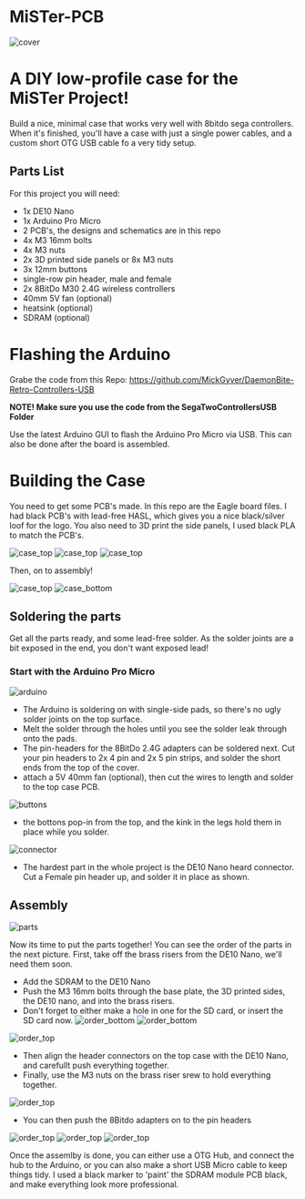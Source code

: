 # MiSTer-PCB

![cover](Images/case2.jpg)

# A DIY low-profile case for the MiSTer Project!

Build a nice, minimal case that works very well with 8bitdo sega controllers.  When it's finished, you'll have a case with just a single power cables, and a custom short OTG USB cable fo a very tidy setup.


## Parts List
For this project you will need:
- 1x DE10 Nano
- 1x Arduino Pro Micro
- 2 PCB's, the designs and schematics are in this repo
- 4x M3 16mm bolts
- 4x M3 nuts
- 2x 3D printed side panels or 8x M3 nuts
- 3x 12mm buttons
- single-row pin header, male and female
- 2x 8BitDo M30 2.4G wireless controllers
- 40mm 5V fan (optional)
- heatsink (optional)
- SDRAM (optional)

# Flashing the Arduino
Grabe the code from this Repo:
https://github.com/MickGyver/DaemonBite-Retro-Controllers-USB

**NOTE! Make sure you use the code from the SegaTwoControllersUSB Folder**

Use the latest Arduino GUI to flash the Arduino Pro Micro via USB. This can also be done after the board is assembled.

# Building the Case

You need to get some PCB's made. In this repo are the Eagle board files. I had black PCB's with lead-free HASL, which gives you a nice black/silver loof for the logo. You also need to 3D print the side panels, I used black PLA to match the PCB's.

![case_top](Images/case19.jpg)
![case_top](Images/case20.jpg)
![case_top](Images/case18.jpg)

Then, on to assembly!


![case_top](Images/case17.jpg)
![case_bottom](Images/case1.jpg)

## Soldering the parts
Get all the parts ready, and some lead-free solder. As the solder joints are a bit exposed in the end, you don't want exposed lead!


### Start with the Arduino Pro Micro

![arduino](Images/case10.jpg)
 - The Arduino is soldering on with single-side pads, so there's no ugly solder joints on the top surface.
 - Melt the solder through the holes until you see the solder leak through onto the pads.
 - The pin-headers for the 8BitDo 2.4G adapters can be soldered next. Cut your pin headers to 2x 4 pin and 2x 5 pin strips, and solder the short ends from the top of the cover.
 - attach a 5V 40mm fan (optional), then cut the wires to length and solder to the top case PCB.

![buttons](Images/case11.jpg)
 - the bottons pop-in from the top, and the kink in the legs hold them in place while you solder.

![connector](Images/case9.jpg)
 - The hardest part in the whole project is the DE10 Nano heard connector. Cut a Female pin header up, and solder it in place as shown.


## Assembly

![parts](Images/case14.jpg)

Now its time to put the parts together! You can see the order of the parts in the next picture. First, take off the brass risers from the DE10 Nano, we'll need them soon.

 - Add the SDRAM to the DE10 Nano
 - Push the M3 16mm bolts through the base plate, the 3D printed sides, the DE10 nano, and into the brass risers.
 - Don't forget to either make a hole in one for the SD card, or insert the SD card now.
![order_bottom](Images/case13.jpg)
![order_bottom](Images/case15.jpg)


![order_top](Images/case8.jpg)
 - Then align the header connectors on the top case with the DE10 Nano, and carefullt push everything together.
 - Finally, use the M3 nuts on the brass riser srew to hold everything together.
  
![order_top](Images/case7.jpg)
 - You can then push the 8Bitdo adapters on to the pin headers

![order_top](Images/case6.jpg)
![order_top](Images/case3.jpg)
![order_top](Images/case5.jpg)

Once the assemlby is done, you can either use a OTG Hub, and connect the hub to the Arduino, or you can also make a short USB Micro cable to keep things tidy. I used a black marker to 'paint' the SDRAM module PCB black, and make everything look more professional.


